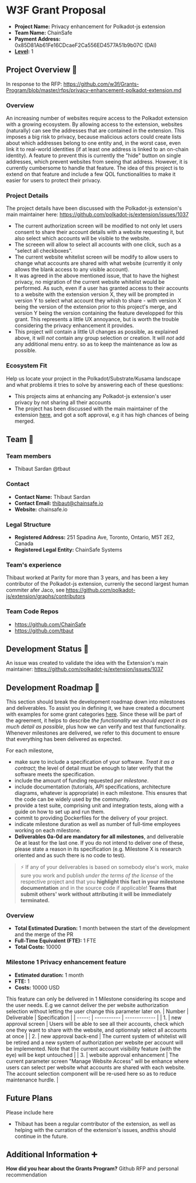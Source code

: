 # W3F Grant Proposal

- **Project Name:** Privacy enhancement for Polkadot-js extension
- **Team Name:** ChainSafe
- **Payment Address:** 0x85D81Ab61Fe16CDcaeF2Ca556ED4577A51b9b07C (DAI)
- **[Level](https://github.com/w3f/Grants-Program/tree/master#level_slider-levels):** 1


## Project Overview :page_facing_up:

In response to the RFP: https://github.com/w3f/Grants-Program/blob/master/rfps/privacy-enhancement-polkadot-extension.md

### Overview

An increasing number of websites require access to the Polkadot extension with a growing ecosystem. By allowing access to the extension, websites (naturally) can see the addresses that are contained in the extension. This imposes a big risk to privacy, because malicious actors could create lists about which addresses belong to one entity and, in the worst case, even link it to real-world identities (if at least one address is linked to an on-chain identity). A feature to prevent this is currently the "hide" button on single addresses, which prevent websites from seeing that address. However, it is currently cumbersome to handle that feature. The idea of this project is to extend on that feature and include a few QOL functionalities to make it easier for users to protect their privacy.

### Project Details

The project details have been discussed with the Polkadot-js extension's main maintainer here: https://github.com/polkadot-js/extension/issues/1037
- The current authorization screen will be modified to not only let users consent to share their account details with a website requesting it, but also select which accounts will be visible to the website.
- The screeen will allow to select all accounts with one click, such as a "select all checkboxes".
- The current website whitelist screen will be modify to allow users to change what accounts are shared with what website (currently it only allows the blank access to any visible account).
- It was agreed in the above mentioned issue, that to have the highest privacy, no migration of the current website whitelist would be performed. As such, even if a user has granted access to their accounts to a website with the extension version X, they will be prompted in version Y to select what account they whish to share - with version X being the version of the extension prior to this project's merge, and version Y being the version containing the feature developped for this grant. This represents a little UX annoyance, but is worth the trouble considering the privacy enhancement it provides.
- This project will contain a little UI changes as possible, as explained above, it will _not_ contain any group selection or creation. It will _not_ add any additional menu entry. so as to keep the maintenance as low as possible.

### Ecosystem Fit

Help us locate your project in the Polkadot/Substrate/Kusama landscape and what problems it tries to solve by answering each of these questions:

- This projects aims at enhancing any Polkadot-js extension's user privacy by not sharing all their accounts
- The project has been discussed with the main maintainer of the extension [here](https://github.com/polkadot-js/extension/issues/1037), and got a soft approval, e.g it has high chances of being merged.

## Team :busts_in_silhouette:

### Team members

- Thibaut Sardan @tbaut

### Contact

- **Contact Name:** Thibaut Sardan
- **Contact Email:** thibaut@chainsafe.io
- **Website:** chainsafe.io

### Legal Structure

- **Registered Address:** 251 Spadina Ave, Toronto, Ontario, M5T 2E2, Canada
- **Registered Legal Entity:** ChainSafe Systems

### Team's experience

Thibaut worked at Parity for more than 3 years, and has been a key contributor of the Polkadot-js extension, currenly the second largest human commiter afer Jaco, see https://github.com/polkadot-js/extension/graphs/contributors

### Team Code Repos

- https://github.com/ChainSafe
- https://github.com/tbaut

## Development Status :open_book:

An issue was created to validate the idea with the Extension's main maintainer: https://github.com/polkadot-js/extension/issues/1037

## Development Roadmap :nut_and_bolt:

This section should break the development roadmap down into milestones and deliverables. To assist you in defining it, we have created a document with examples for some grant categories [here](../docs/grant_guidelines_per_category.md). Since these will be part of the agreement, it helps to describe _the functionality we should expect in as much detail as possible_, plus how we can verify and test that functionality. Whenever milestones are delivered, we refer to this document to ensure that everything has been delivered as expected.

For each milestone,

- make sure to include a specification of your software. _Treat it as a contract_; the level of detail must be enough to later verify that the software meets the specification.
- include the amount of funding requested _per milestone_.
- include documentation (tutorials, API specifications, architecture diagrams, whatever is appropriate) in each milestone. This ensures that the code can be widely used by the community.
- provide a test suite, comprising unit and integration tests, along with a guide on how to set up and run them.
- commit to providing Dockerfiles for the delivery of your project.
- indicate milestone duration as well as number of full-time employees working on each milestone.
- **Deliverables 0a-0d are mandatory for all milestones**, and deliverable 0e at least for the last one. If you do not intend to deliver one of these, please state a reason in its specification (e.g. Milestone X is research oriented and as such there is no code to test).

> :zap: If any of your deliverables is based on somebody else's work, make sure you work and publish _under the terms of the license_ of the respective project and that you **highlight this fact in your milestone documentation** and in the source code if applicable! **Teams that submit others' work without attributing it will be immediately terminated.**

### Overview

- **Total Estimated Duration:** 1 month between the start of the development and the merge of the PR
- **Full-Time Equivalent (FTE):**  1 FTE
- **Total Costs:** 10000
 
### Milestone 1 Privacy enhancement feature

- **Estimated duration:** 1 month
- **FTE:**  1
- **Costs:** 10000 USD

This feature can only be delivered in 1 Milestone considering its scope and the user needs. E.g we cannot deliver the per website authorization selection without letting the user change this parameter later on.
| Number | Deliverable | Specification |
| -----: | ----------- | ------------- |
| 1. | new approval screen | Users will be able to see all their accounts, check which one they want to share with the website, and optionnaly select all accounts at once |
| 2. | new approval back-end | The current system of whitelist will be retired and a new system of authorization per website per account will be implemented. Note that the current account visibility feature (with the eye) will be kept untouched |
| 3. | website approval enhancement | The current parameter screen "Manage Website Access" will be enhance where users can select per website what accounts are shared with each website. The account selection component will be re-used here so as to reduce maintenance hurdle. |

## Future Plans

Please include here

- Thibaut has been a regular comtributor of the extension, as well as helping with the curration of the extension's issues, andthis should continue in the future.


## Additional Information :heavy_plus_sign:

**How did you hear about the Grants Program?** Github RFP and personal recommendation
